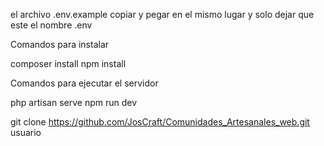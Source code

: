 el archivo .env.example copiar y pegar en el mismo lugar 
y solo dejar que este el nombre .env

Comandos para instalar

composer install
npm install

Comandos para ejecutar el servidor 

php artisan serve
npm run dev


git clone https://github.com/JosCraft/Comunidades_Artesanales_web.git
usuario

